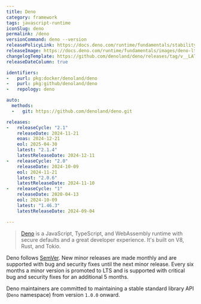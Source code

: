 ```yaml
---
title: Deno
category: framework
tags: javascript-runtime
iconSlug: deno
permalink: /deno
versionCommand: deno --version
releasePolicyLink: https://docs.deno.com/runtime/fundamentals/stability_and_releases/
releaseImage: https://docs.deno.com/runtime/fundamentals/images/deno-lts-support.png
changelogTemplate: https://github.com/denoland/deno/releases/tag/v__LATEST__
releaseDateColumn: true

identifiers:
-   purl: pkg:docker/denoland/deno
-   purl: pkg:github/denoland/deno
-   repology: deno

auto:
  methods:
  -   git: https://github.com/denoland/deno.git

releases:
-   releaseCycle: "2.1"
    releaseDate: 2024-11-21
    eoas: 2024-12-21
    eol: 2025-04-30
    latest: "2.1.4"
    latestReleaseDate: 2024-12-11
-   releaseCycle: "2.0"
    releaseDate: 2024-10-09
    eol: 2024-11-21
    latest: "2.0.6"
    latestReleaseDate: 2024-11-10
-   releaseCycle: "1"
    releaseDate: 2020-04-13
    eol: 2024-10-09
    latest: "1.46.3"
    latestReleaseDate: 2024-09-04

---
```


> [Deno](https://deno.com) is a JavaScript, TypeScript, and WebAssembly runtime with
> secure defaults and a great developer experience. It's built on V8, Rust, and Tokio.

Deno follows [SemVer](https://semver.org/). New minor releases are made monthly and are supported with bug and security fixes until the next minor release. Every six months a minor version is promoted to LTS and is supported with critical bug and security fixes for an additional 5 months.

Deno maintainers are committed to maintaining a stable standard library API (`Deno` namespace) from
version `1.0.0` onward.
